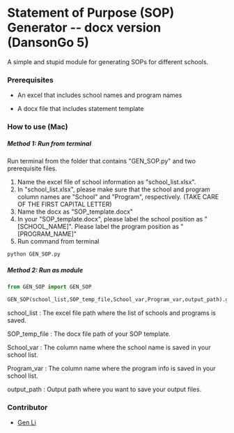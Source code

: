 # Statement of Purpose (SOP) Generator -- docx version (DansonGo 5)

A simple and stupid module for generating SOPs for different schools.



###  Prerequisites

* An excel that includes school names and program names

* A docx file that includes statement template



### How to use (Mac)

##### Method 1: Run from terminal

Run terminal from the folder that contains "GEN_SOP.py" and two prerequisite files.

1. Name the excel file of school information as "school_list.xlsx". 
2. In "school_list.xlsx", please make sure that the school and program column names are "School" and "Program", respectively. (TAKE CARE OF THE FIRST CAPITAL LETTER)
3. Name the docx as "SOP_template.docx"
4. In your "SOP_template.docx", please label the school position as "[SCHOOL_NAME]". Please label the program position as "[PROGRAM_NAME]" 
5. Run command from terminal

```python
python GEN_SOP.py
```





##### Method 2: Run as module

```python
from GEN_SOP import GEN_SOP

GEN_SOP(school_list,SOP_temp_file,School_var,Program_var,output_path).gen_sop()
```

school_list : The excel file path where the list of schools and programs is saved.

SOP_temp_file : The docx file path of your SOP template.

School_var : The column name where the school name is saved in your school list.

Program_var : The column name where the program info is saved in your school list.

output_path : Output path where you want to save your output files.





### Contributor

* [Gen Li](https://www.gen-li.com)